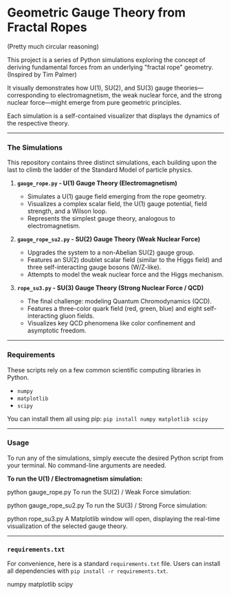 # Geometric Gauge Theory from Fractal Ropes
(Pretty much circular reasoning) 

This project is a series of Python simulations exploring the concept of deriving fundamental forces from an underlying "fractal rope" geometry.
(Inspired by Tim Palmer) 

It visually demonstrates how U(1), SU(2), and SU(3) gauge theories—corresponding to electromagnetism, the weak nuclear force, and the strong
nuclear force—might emerge from pure geometric principles.

Each simulation is a self-contained visualizer that displays the dynamics of the respective theory.

---

### The Simulations

This repository contains three distinct simulations, each building upon the last to climb the ladder of the Standard Model of particle physics.

1.  **`gauge_rope.py` - U(1) Gauge Theory (Electromagnetism)**
    * Simulates a U(1) gauge field emerging from the rope geometry.
    * Visualizes a complex scalar field, the U(1) gauge potential, field strength, and a Wilson loop.
    * Represents the simplest gauge theory, analogous to electromagnetism.

2.  **`gauge_rope_su2.py` - SU(2) Gauge Theory (Weak Nuclear Force)**
    * Upgrades the system to a non-Abelian SU(2) gauge group.
    * Features an SU(2) doublet scalar field (similar to the Higgs field) and three self-interacting gauge bosons (W/Z-like).
    * Attempts to model the weak nuclear force and the Higgs mechanism.

3.  **`rope_su3.py` - SU(3) Gauge Theory (Strong Nuclear Force / QCD)**
    * The final challenge: modeling Quantum Chromodynamics (QCD).
    * Features a three-color quark field (red, green, blue) and eight self-interacting gluon fields.
    * Visualizes key QCD phenomena like color confinement and asymptotic freedom.

---

### Requirements

These scripts rely on a few common scientific computing libraries in Python.

* `numpy`
* `matplotlib`
* `scipy`

You can install them all using pip:
`pip install numpy matplotlib scipy`

---

### Usage

To run any of the simulations, simply execute the desired Python script from your terminal. No command-line arguments are needed.

**To run the U(1) / Electromagnetism simulation:**

python gauge_rope.py
To run the SU(2) / Weak Force simulation:

python gauge_rope_su2.py
To run the SU(3) / Strong Force simulation:

python rope_su3.py
A Matplotlib window will open, displaying the real-time visualization of the selected gauge theory.


***

### `requirements.txt`

For convenience, here is a standard `requirements.txt` file. Users can install all dependencies with `pip install -r requirements.txt`.

numpy
matplotlib
scipy
